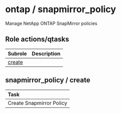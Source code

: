 # ontap / snapmirror_policy 
Manage NetApp ONTAP SnapMirror policies  
  






## Role actions/qtasks

| Subrole | Description |
| :------ | :---------- |
| [create](#snapmirror_policy--create) |  |




## snapmirror_policy / create


| Task |
| :--- |
| Create Snapmirror Policy  |





